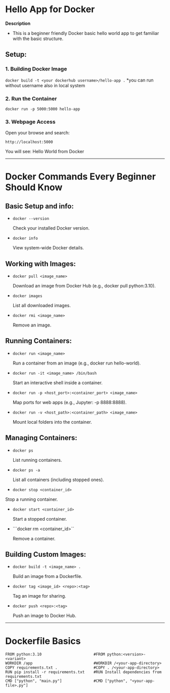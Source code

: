 # Hello App for Docker
 **Description**
  - This is a beginner friendly Docker basic hello world app to get familiar with the basic structure.

  ## Setup:
  ### 1. Building Docker Image
  ``` docker build -t <your dockerhub username>/hello-app . ```  *you can run without username also in local system

  ### 2. Run the Container
  ``` docker run -p 5000:5000 hello-app ```

  ### 3. Webpage Access
   Open your browse and search:
  
   ``` http://localhost:5000 ```
   
   You will see: Hello World from Docker

   ---
# Docker Commands Every Beginner Should Know
 ## Basic Setup and info:
 - ```docker --version```

   Check your installed Docker version.

 - ```docker info```

    View system-wide Docker details.

## Working with Images:
- ```docker pull <image_name>```

  Download an image from Docker Hub (e.g., docker pull python:3.10).

- ```docker images```

  List all downloaded images.

- ```docker rmi <image_name>```

  Remove an image.

## Running Containers:
- ```docker run <image_name>```

  Run a container from an image (e.g., docker run hello-world).

- ```docker run -it <image_name> /bin/bash``` 
  
  Start an interactive shell inside a container.

- ```docker run -p <host_port>:<container_port> <image_name>```

  Map ports for web apps (e.g., Jupyter: -p 8888:8888).

- ```docker run -v <host_path>:<container_path> <image_name>```

  Mount local folders into the container.

## Managing Containers:
- ```docker ps```

  List running containers.

- ```docker ps -a```

  List all containers (including stopped ones).

-  ```docker stop <container_id>```

  Stop a running container.

- ```docker start <container_id>```

  Start a stopped container.

- ```docker rm <container_id>``

  Remove a container.

## Building Custom Images:
- ```docker build -t <image_name> .```

  Build an image from a Dockerfile.

- ```docker tag <image_id> <repo>:<tag>```

  Tag an image for sharing.

- ```docker push <repo>:<tag>```

  Push an image to Docker Hub.
----
# Dockerfile Basics
```
FROM python:3.10                       #FROM python:<version>-<variant>
WORKDIR /app                           #WORKDIR /<your-app-directory>
COPY requirements.txt .                #COPY . /<your-app-directory>
RUN pip install -r requirements.txt    #RUN Install dependencies from requirements.txt                               
CMD ["python", "main.py"]              #CMD ["python", "<your-app-file>.py"]
```
